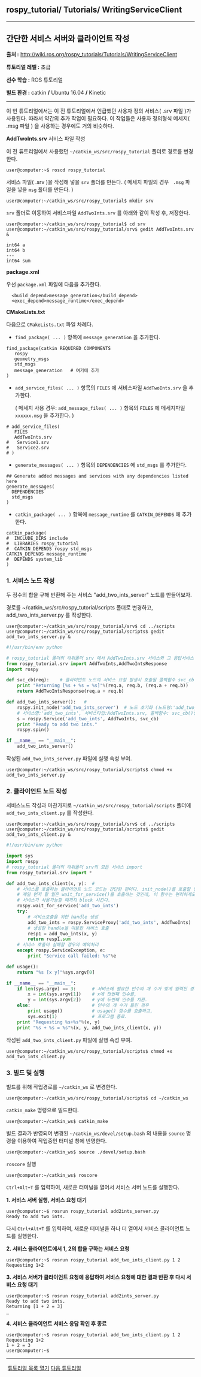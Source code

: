 ## rospy_tutorial/ Tutorials/ WritingServiceClient



---

## 간단한 서비스 서버와 클라이언트 작성

**출처 :**  <http://wiki.ros.org/rospy_tutorials/Tutorials/WritingServiceClient>

**튜토리얼 레벨 :**  초급

**선수 학습 :**  ROS 튜토리얼

**빌드 환경 :**  catkin **/** Ubuntu 16.04 **/** Kinetic

---

이 번 튜토리얼에서는 이 전 튜토리얼에서 언급했던 사용자 정의 서비스( .srv 파일 )가 사용된다. 따라서 약간의 추가 작업이 필요하다. 이 작업들은 사용자 정의형식 메세지( .msg 파일 ) 을 사용하는 경우에도 거의 비슷하다.



**AddTwoInts.srv** 서비스 파일 작성 

이 전 튜토리얼에서 사용했던 `~/catkin_ws/src/rospy_tutorial` 폴더로 경로를 변경한다.

```
user@computer:~$ roscd rospy_tutorial
```

서비스 파일( .srv )을 작성해 넣을 `srv` 폴더를 만든다. ( 메세지 파일의 경우 ` .msg` 파일을 넣을 `msg` 폴더를 만든다. )

```
user@computer:~/catkin_ws/src/rospy_tutorial$ mkdir srv
```

`srv` 폴더로 이동하여 서비스파일 `AddTwoInts.srv` 를 아래와 같이 작성 후, 저장한다.

```
user@computer:~/catkin_ws/src/rospy_tutorial$ cd srv
user@computer:~/catkin_ws/src/rospy_tutorial/srv$ gedit AddTwoInts.srv &
```

```
int64 a
int64 b
---
int64 sum
```



**package.xml**

우선 `package.xml` 파일에 다음을 추가한다.

```
  <build_depend>message_generation</build_depend>
  <exec_depend>message_runtime</exec_depend>
```



**CMakeLists.txt**

다음으로 `CMakeLists.txt` 파일 차례다.

- `find_package( ... )` 항목에  `message_generation` 을 추가한다.

```shell
find_package(catkin REQUIRED COMPONENTS
   rospy
   geometry_msgs
   std_msgs
   message_generation	# 여기에 추가
)
```

* `add_service_files( ... )` 항목의 `FILES` 에 서비스파일 `AddTwoInts.srv` 을 추가한다.

  ( 메세지 사용 경우: `add_message_files( ... )` 항목의 `FILES` 에 메세지파일 `xxxxxx.msg` 을 추가한다. )

```shell
# add_service_files(
   FILES
   AddTwoInts.srv
#   Service1.srv
#   Service2.srv
# )
```

- `generate_messages( ... )` 항목의  `DEPENDENCIES` 에 `std_msgs` 를 추가한다.

```shell
## Generate added messages and services with any dependencies listed here
generate_messages(
  DEPENDENCIES
  std_msgs
)
```

- `catkin_package( ... )` 항목에 `message_runtime` 를 `CATKIN_DEPENDS` 에 추가한다.

```shell
catkin_package(
#  INCLUDE_DIRS include
#  LIBRARIES rospy_tutorial
#  CATKIN_DEPENDS rospy std_msgs
CATKIN_DEPENDS message_runtime
#  DEPENDS system_lib
)
```



### 1. 서비스 노드 작성

두 정수의 합을 구해 반환해 주는 서비스  "add_two_ints_server" 노드를 만들어보자.

경로를  ~/catkin_ws/src/rospy_tutorial/scripts 폴더로 변경하고, add_two_ints_server.py 를 작성한다.

```
user@computer:~/catkin_ws/src/rospy_tutorial/srv$ cd ../scripts
user@computer:~/catkin_ws/src/rospy_tutorial/scripts$ gedit add_two_ints_server.py &
```

```python
#!/usr/bin/env python

# rospy_tutorial 폴더의 하위폴더 srv 에서 AddTwoInts.srv 서비스와 그 응답서비스 import
from rospy_tutorial.srv import AddTwoInts,AddTwoIntsResponse
import rospy

def svc_cb(req):	# 클라이언트 노드의 서비스 요청 발생시 호출될 콜백함수 svc_cb() 정의
    print "Returning [%s + %s = %s]"%(req.a, req.b, (req.a + req.b))
    return AddTwoIntsResponse(req.a + req.b)

def add_two_ints_server():   # 
    rospy.init_node('add_two_ints_server')	# 노드 초기화 (노드명:'add_two_ints_server')
    # 서비스명:'add_two_ints', 서비스타입:AddTwoInts.srv, 콜백함수: svc_cb()인 서비스 s 선언
    s = rospy.Service('add_two_ints', AddTwoInts, svc_cb)
    print "Ready to add two ints."
    rospy.spin()

if __name__ == "__main__":
    add_two_ints_server()
```

작성된  `add_two_ints_server.py` 파일에 실행 속성 부여.

```
user@computer:~/catkin_ws/src/rospy_tutorial/scripts$ chmod +x add_two_ints_server.py
```



### 2. 클라이언트 노드 작성

서비스노드 작성과 마찬가지로 `~/catkin_ws/src/rospy_tutorial/scripts` 폴더에  `add_two_ints_client.py` 를 작성한다.

```
user@computer:~/catkin_ws/src/rospy_tutorial/srv$ cd ../scripts
user@computer:~/catkin_ws/src/rospy_tutorial/scripts$ gedit add_two_ints_client.py &
```

```python
#!/usr/bin/env python

import sys
import rospy
# rospy_tutorial 폴더의 하위폴더 srv의 모든 서비스 import
from rospy_tutorial.srv import *

def add_two_ints_client(x, y):	# 
    # 서비스를 호출하는 클라이언트 노드 코드는 간단한 편이다. init_node()를 호출할 필요도 없다.
    # 제일 먼저 할 일은 wait_for_service()를 호출하는 것인데, 이 함수는 편리하게도 'add_two_ints'
    # 서비스가 사용가능할 때까지 block 시킨다.
    rospy.wait_for_service('add_two_ints')
    try:
        # 서비스호출을 위한 handle 생성
        add_two_ints = rospy.ServiceProxy('add_two_ints', AddTwoInts)
        # 생성한 handle을 이용한 서비스 호출
        resp1 = add_two_ints(x, y)
        return resp1.sum
    # 서비스 호출이 실패할 경우의 예외처리
    except rospy.ServiceException, e:
        print "Service call failed: %s"%e

def usage():
    return "%s [x y]"%sys.argv[0]

if __name__ == "__main__":
    if len(sys.argv) == 3:		# 서비스에 필요한 인수의 개 수가 맞게 입력된 경우
        x = int(sys.argv[1])	# x에 첫번째 인수를,
        y = int(sys.argv[2])	# y에 두번째 인수를 치환.
    else:						# 인수의 개 수가 틀린 경우
        print usage()			# usage() 함수를 호출하고,
        sys.exit(1)				# 프로그램 종료.
    print "Requesting %s+%s"%(x, y)
    print "%s + %s = %s"%(x, y, add_two_ints_client(x, y))
```

작성된 `add_two_ints_client.py` 파일에 실행 속성 부여.

```
user@computer:~/catkin_ws/src/rospy_tutorial/scripts$ chmod +x add_two_ints_client.py
```



### 3. 빌드 및 실행

빌드를 위해 작업경로를 `~/catkin_ws` 로 변경한다.

```
user@computer:~/catkin_ws/src/rospy_tutorial/scripts$ cd ~/catkin_ws
```

`catkin_make` 명령으로 빌드한다.

```
user@computer:~/catkin_ws$ catkin_make
```

빌드 결과가 반영되어 변경된 `~/catkin_ws/devel/setup.bash` 의 내용을 `source` 명령을 이용하여 작업중인 터미널 창에 반영한다. 

```
user@computer:~/catkin_ws$ source ./devel/setup.bash
```



`roscore` 실행

```
user@computer:~/catkin_ws$ roscore
```



`Ctrl+Alt+T` 를 입력하여, 새로운 터미널을 열어서 서비스 서버 노드를 실행한다. 

**1. 서비스 서버 실행, 서비스 요청 대기**

```
user@computer:~$ rosrun rospy_tutorial add2ints_server.py 
Ready to add two ints.
```



다시 `Ctrl+Alt+T` 를 입력하여, 새로운 터미널을 하나 더 열어서 서비스 클라이언트 노드를 실행한다.

**2.  서비스 클라이언트에서 1, 2의 합을 구하는 서비스 요청** 

```
user@computer:~$ rosrun rospy_tutorial add_two_ints_client.py 1 2
Requesting 1+2
```



**3. 서비스 서버가 클라이언트 요청에 응답하여 서비스 요청에 대한 결과 반환 후 다시 서비스 요청 대기** 

```
user@computer:~$ rosrun rospy_tutorial add2ints_server.py 
Ready to add two ints.
Returning [1 + 2 = 3]
_
```



**4. 서비스 클라이언트 서비스 응답 확인 후 종료**

```
user@computer:~$ rosrun rospy_tutorial add_two_ints_client.py 1 2
Requesting 1+2
1 + 2 = 3
user@computer:~$
```





---

​                                                                                 [튜토리얼 목록 열기](../README.md)                                                           [다음 튜토리얼](./rospy_5_WritingROS_pythonMakefile.md)









